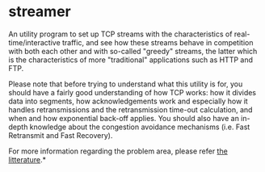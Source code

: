 streamer
========

An utility program to set up TCP streams with the characteristics of 
real-time/interactive traffic, and see how these streams behave in competition
with both each other and with so-called "greedy" streams, the latter which is
the characteristics of more "traditional" applications such as HTTP and FTP.

Please note that before trying to understand what this utility is for, 
you should have a fairly good understanding of how TCP works:
how it divides data into segments, how acknowledgements work and especially
how it handles retransmissions and the retransmission time-out calculation, 
and when and how exponential back-off applies.
You should also have an in-depth knowledge about the congestion avoidance mechanisms (i.e. Fast 
Retransmit and Fast Recovery). 

For more information regarding the problem area, please refer [the litterature](http://www.duo.uio.no/sok/work.html?WORKID=99354&fid=55350).*
